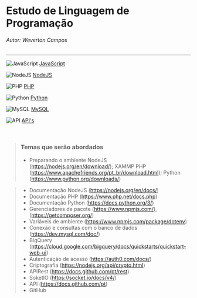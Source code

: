 # Estudo de Linguagem de Programação
###### Autor: Weverton Campos


<!-- ![json](https://img.icons8.com/ios/50/000000/json.png)  -->

<!-- ![C](https://img.icons8.com/color/48/000000/c-programming.png)
![Arduino](https://img.icons8.com/fluency/50/000000/arduino.png)
-->

<hr>

![JavaScript](https://img.icons8.com/color/50/000000/javascript--v1.png)
[JavaScript](https://github.com/wevertoncamposdev/study_programming/tree/main/javascript)



![NodeJS](https://img.icons8.com/color/48/000000/nodejs.png)
[NodeJS](https://github.com/wevertoncamposdev/study_programming/tree/main/node)


![PHP](https://img.icons8.com/offices/50/000000/php-logo.png)
[PHP](https://github.com/wevertoncamposdev/study_programming/tree/main/php)



![Python](https://img.icons8.com/color/50/000000/python--v1.png)
[Python](https://github.com/wevertoncamposdev/study_programming/tree/main/python)




![MySQL](https://img.icons8.com/fluency/50/000000/mysql-logo.png)
[MySQL](https://github.com/wevertoncamposdev/study_programming/tree/main/mysql)




![API](https://img.icons8.com/cotton/48/000000/api.png)
[API's](https://github.com/wevertoncamposdev/study_programming/tree/main/api)

<br>

>###    Temas que serão abordados
>
>*  Preparando o ambiente
>NodeJS (https://nodejs.org/en/download/); 
>XAMMP PHP (https://www.apachefriends.org/pt_br/download.html); 
>Python (https://www.python.org/downloads/)

>*  Documentação NodeJS (https://nodejs.org/en/docs/)
>*  Documentação PHP (https://www.php.net/docs.php)
>*  Documentação Python (https://docs.python.org/3/)
>*  Gerenciadores de pacote (https://www.npmjs.com/), (https://getcomposer.org/)
>*  Variáveis de ambiente (https://www.npmjs.com/package/dotenv)
>*  Conexão e consultas com o banco de dados (https://dev.mysql.com/doc/)
>*  BigQuery (https://cloud.google.com/bigquery/docs/quickstarts/quickstart-web-ui)
>*  Autenticação de acesso (https://auth0.com/docs/)
>*  Criptografia (https://nodejs.org/api/crypto.html)
>*  APIRest (https://docs.github.com/pt/rest)
>*  SoketIO (https://socket.io/docs/v4/)
>*  API (https://docs.github.com/pt)
>*  GitHub

